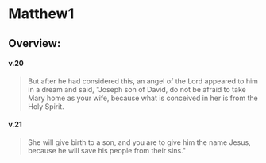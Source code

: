 # Matthew1

## Overview:


#### v.20
>But after he had considered this, an angel of the Lord appeared to him in a dream and said, "Joseph son of David, do not be afraid to take Mary home as your wife, because what is conceived in her is from the Holy Spirit.


#### v.21
>She will give birth to a son, and you are to give him the name Jesus, because he will save his people from their sins."



